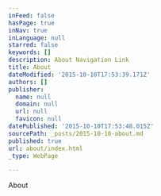 ```yaml
---
inFeed: false
hasPage: true
inNav: true
inLanguage: null
starred: false
keywords: []
description: About Navigation Link
title: About
dateModified: '2015-10-10T17:53:39.171Z'
authors: []
publisher:
  name: null
  domain: null
  url: null
  favicon: null
datePublished: '2015-10-10T17:53:48.015Z'
sourcePath: _posts/2015-10-10-about.md
published: true
url: about/index.html
_type: WebPage

---
```

About